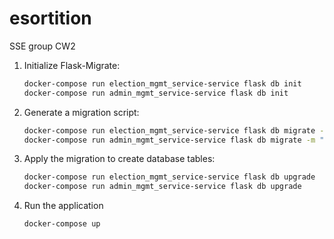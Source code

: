# esortition
SSE group CW2

1. Initialize Flask-Migrate:

    ```bash
    docker-compose run election_mgmt_service-service flask db init
    docker-compose run admin_mgmt_service-service flask db init
    ```

2. Generate a migration script:

    ```bash
    docker-compose run election_mgmt_service-service flask db migrate -m "Initial migration"
    docker-compose run admin_mgmt_service-service flask db migrate -m "Initial migration"
    ```

3. Apply the migration to create database tables:

    ```bash
    docker-compose run election_mgmt_service-service flask db upgrade
    docker-compose run admin_mgmt_service-service flask db upgrade
    ```

4.  Run the application
    ```bash
    docker-compose up
    ```